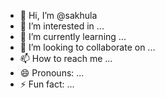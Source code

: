 - 👋 Hi, I’m @sakhula
- 👀 I’m interested in ...
- 🌱 I’m currently learning ...
- 💞️ I’m looking to collaborate on ...
- 📫 How to reach me ...
- 😄 Pronouns: ...
- ⚡ Fun fact: ...

<!---
sakhula/sakhula is a ✨ special ✨ repository because its `README.md` (this file) appears on your GitHub profile.
You can click the Preview link to take a look at your changes.
--->
